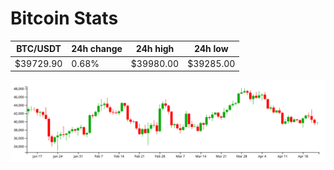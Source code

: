 # Bitcoin Stats

BTC/USDT|24h change|24h high|24h low|
|---|---|---|---|
|$39729.90|0.68%|$39980.00|$39285.00|

<img src="./chart.svg">
